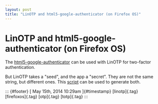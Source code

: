 ```yaml
---
layout: post
title: "LinOTP and html5-google-authenticator (on Firefox OS)"
---
```



LinOTP and html5-google-authenticator (on Firefox OS)
=====================================================

The
[html5-google-authenticator](https://github.com/gbraad/html5-google-authenticator)
can be used with LinOTP for two-factor authentication.

But LinOTP takes a "seed", and the app a "secret". They are not the same
string, but different ones. This
[script](https://github.com/mcepl/gen-oath-safe/blob/master/gen-oath-safe)
can be used to generate both.

::: {#footer}
[ May 15th, 2014 10:29am ]{#timestamp} [linotp]{.tag} [firefoxos]{.tag}
[otp]{.tag} [totp]{.tag}
:::
